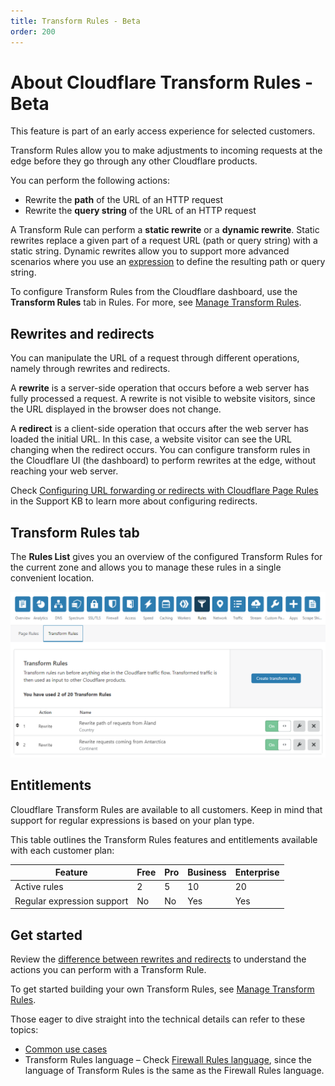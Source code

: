 ```yaml
---
title: Transform Rules - Beta
order: 200
---
```


# About Cloudflare Transform Rules - Beta

<Aside type="warning" header="Important">

This feature is part of an early access experience for selected customers.

</Aside>

Transform Rules allow you to make adjustments to incoming requests at the edge before they go through any other Cloudflare products. 

You can perform the following actions:

- Rewrite the **path** of the URL of an HTTP request
- Rewrite the **query string** of the URL of an HTTP request

A Transform Rule can perform a **static rewrite** or a **dynamic rewrite**. Static rewrites replace a given part of a request URL (path or query string) with a static string. Dynamic rewrites allow you to support more advanced scenarios where you use an [expression](https://developers.cloudflare.com/firewall/cf-firewall-rules/fields-and-expressions) to define the resulting path or query string.

To configure Transform Rules from the Cloudflare dashboard, use the **Transform Rules** tab in Rules. For more, see [Manage Transform Rules](/transform/manage).

## Rewrites and redirects 

You can manipulate the URL of a request through different operations, namely through rewrites and redirects. 

A **rewrite** is a server-side operation that occurs before a web server has fully processed a request. A rewrite is not visible to website visitors, since the URL displayed in the browser does not change. 

A **redirect** is a client-side operation that occurs after the web server has loaded the initial URL. In this case, a website visitor can see the URL changing when the redirect occurs.
You can configure transform rules in the Cloudflare UI (the dashboard) to perform rewrites at the edge, without reaching your web server. 

<Aside type='note' header='Note'>

Check [Configuring URL forwarding or redirects with Cloudflare Page Rules](https://support.cloudflare.com/hc/articles/200172286) in the Support KB to learn more about configuring redirects.

</Aside>

## Transform Rules tab

The **Rules List** gives you an overview of the configured Transform Rules for the current zone and allows you to manage these rules in a single convenient location.

![Transform Rules tab](../static/transform/overview.png)

## Entitlements

Cloudflare Transform Rules are available to all customers. Keep in mind that support for regular expressions is based on your plan type.

This table outlines the Transform Rules features and entitlements available with each customer plan:

<TableWrap>

Feature                    | Free | Pro | Business | Enterprise
---------------------------|------|-----|----------|-----------
Active rules               | 2    | 5   | 10       | 20
Regular expression support | No   | No  | Yes      | Yes

</TableWrap>

## Get started

Review the [difference between rewrites and redirects](#rewrites-and-redirects) to understand the actions you can perform with a Transform Rule.

To get started building your own Transform Rules, see [Manage Transform Rules](/transform/manage).

Those eager to dive straight into the technical details can refer to these topics:

- [Common use cases](/transform/use-cases)
- Transform Rules language – Check [Firewall Rules language](https://developers.cloudflare.com/firewall/cf-firewall-language), since the language of Transform Rules is the same as the Firewall Rules language.
